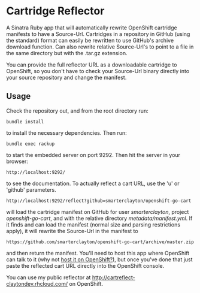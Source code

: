 Cartridge Reflector
===================

A Sinatra Ruby app that will automatically rewrite OpenShift cartridge manifests
to have a Source-Url.  Cartridges in a repository in GitHub (using the standard)
format can easily be rewritten to use GitHub's archive download function.  Can 
also rewrite relative Source-Url's to point to a file in the same directory but
with the .tar.gz extension.

You can provide the full reflector URL as a downloadable cartridge to OpenShift,
so you don't have to check your Source-Url binary directly into your source 
repository and change the manifest.


Usage
-----

Check the repository out, and from the root directory run:

    bundle install

to install the necessary dependencies.  Then run:

    bundle exec rackup

to start the embedded server on port 9292.  Then hit the server in your browser:

    http://localhost:9292/

to see the documentation.  To actually reflect a cart URL, use the 'u' or 'github' 
parameters.

    http://localhost:9292/reflect?github=smarterclayton/openshift-go-cart

will load the cartridge manifest on GitHub for user *smarterclayton*, project *openshift-go-cart*, and with the relative directory *metadata/manifest.yml*.  If it finds and can
load the manifest (normal size and parsing restrictions apply), it will rewrite the 
Source-Url in the manifest to 

    https://github.com/smarterclayton/openshift-go-cart/archive/master.zip

and then return the manifest.  You'll need to host this app where OpenShift can talk to it (why not [host it on OpenShift?](https://openshift.redhat.com/app/console/application_types/custom?cartridges=ruby-1.9&initial_git_url=git://github.com/smarterclayton/cartridge-reflector.git)), but once you've done that just paste the reflected cart URL directly into the OpenShift console.

You can use my public reflector at http://cartreflect-claytondev.rhcloud.com/ on OpenShift.